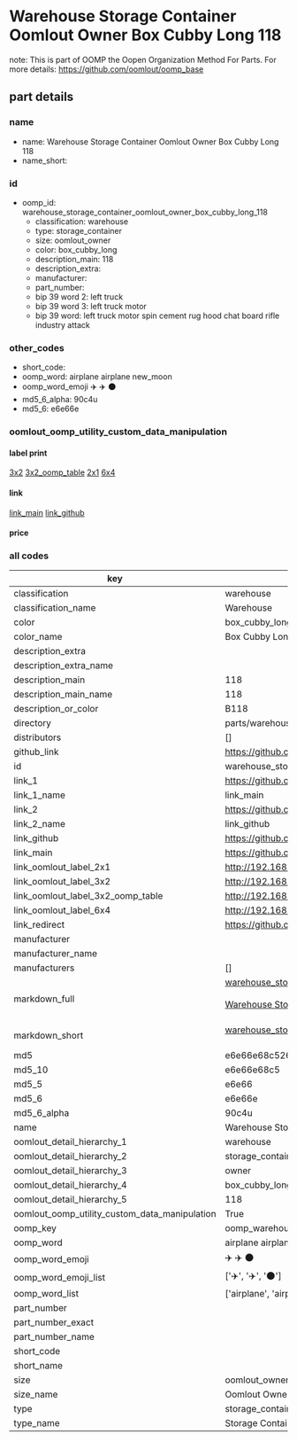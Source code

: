 # Warehouse Storage Container Oomlout Owner Box Cubby Long 118  

note: This is part of OOMP the Oopen Organization Method For Parts. For more details: https://github.com/oomlout/oomp_base

##  part details
  







### name
* name: Warehouse Storage Container Oomlout Owner Box Cubby Long 118
* name_short: 
### id
* oomp_id: warehouse_storage_container_oomlout_owner_box_cubby_long_118
  * classification: warehouse
  * type: storage_container
  * size: oomlout_owner
  * color: box_cubby_long
  * description_main: 118
  * description_extra: 
  * manufacturer: 
  * part_number: 
  * bip 39 word 2: left truck
  * bip 39 word 3: left truck motor
  * bip 39 word: left truck motor spin cement rug hood chat board rifle industry attack

### other_codes
* short_code: 
* oomp_word: airplane airplane new_moon
* oomp_word_emoji :airplane: :airplane: :new_moon:
* md5_6_alpha: 90c4u
* md5_6: e6e66e






### oomlout_oomp_utility_custom_data_manipulation
#### label print
[3x2](http://192.168.1.245:1112/?label=oomp%2090c4u)
[3x2_oomp_table](http://192.168.1.108:1112/?label=oomp%2090c4u)
[2x1](http://192.168.1.242:1112/?label=oomp%2090c4u)
[6x4](http://192.168.1.55:1112/?label=oomp%2090c4u)    

#### link

[link_main](https://github.com/oomlout/oomlout_oomp_version_1_messy/tree/main/parts/warehouse_storage_container_oomlout_owner_box_cubby_long_118) [link_github](https://github.com/oomlout/oomlout_oomp_version_1_messy/tree/main/parts/warehouse_storage_container_oomlout_owner_box_cubby_long_118)                             

#### price







### all codes 
| key | value |  
| --- | --- |  
| classification | warehouse |  
| classification_name | Warehouse |  
| color | box_cubby_long |  
| color_name | Box Cubby Long |  
| description_extra |  |  
| description_extra_name |  |  
| description_main | 118 |  
| description_main_name | 118 |  
| description_or_color | B118 |  
| directory | parts/warehouse_storage_container_oomlout_owner_box_cubby_long_118 |  
| distributors | [] |  
| github_link | https://github.com/oomlout/oomlout_oomp_part_src/tree/main/parts/warehouse_storage_container_oomlout_owner_box_cubby_long_118 |  
| id | warehouse_storage_container_oomlout_owner_box_cubby_long_118 |  
| link_1 | https://github.com/oomlout/oomlout_oomp_version_1_messy/tree/main/parts/warehouse_storage_container_oomlout_owner_box_cubby_long_118 |  
| link_1_name | link_main |  
| link_2 | https://github.com/oomlout/oomlout_oomp_version_1_messy/tree/main/parts/warehouse_storage_container_oomlout_owner_box_cubby_long_118 |  
| link_2_name | link_github |  
| link_github | https://github.com/oomlout/oomlout_oomp_version_1_messy/tree/main/parts/warehouse_storage_container_oomlout_owner_box_cubby_long_118 |  
| link_main | https://github.com/oomlout/oomlout_oomp_version_1_messy/tree/main/parts/warehouse_storage_container_oomlout_owner_box_cubby_long_118 |  
| link_oomlout_label_2x1 | http://192.168.1.242:1112/?label=oomp%2090c4u |  
| link_oomlout_label_3x2 | http://192.168.1.245:1112/?label=oomp%2090c4u |  
| link_oomlout_label_3x2_oomp_table | http://192.168.1.108:1112/?label=oomp%2090c4u |  
| link_oomlout_label_6x4 | http://192.168.1.55:1112/?label=oomp%2090c4u |  
| link_redirect | https://github.com/oomlout/oomlout_oomp_version_1_messy/tree/main/parts/warehouse_storage_container_oomlout_owner_box_cubby_long_118 |  
| manufacturer |  |  
| manufacturer_name |  |  
| manufacturers | [] |  
| markdown_full | [warehouse_storage_container_oomlout_owner_box_cubby_long_118](none)<br>[](none)<br>[Warehouse Storage Container Oomlout Owner Box Cubby Long 118](none)<br><br> |  
| markdown_short | [warehouse_storage_container_oomlout_owner_box_cubby_long_118](none)<br><br> |  
| md5 | e6e66e68c526cdaaf4129d1f20fa4bf9 |  
| md5_10 | e6e66e68c5 |  
| md5_5 | e6e66 |  
| md5_6 | e6e66e |  
| md5_6_alpha | 90c4u |  
| name | Warehouse Storage Container Oomlout Owner Box Cubby Long 118 |  
| oomlout_detail_hierarchy_1 | warehouse |  
| oomlout_detail_hierarchy_2 | storage_container |  
| oomlout_detail_hierarchy_3 | owner |  
| oomlout_detail_hierarchy_4 | box_cubby_long |  
| oomlout_detail_hierarchy_5 | 118 |  
| oomlout_oomp_utility_custom_data_manipulation | True |  
| oomp_key | oomp_warehouse_storage_container_oomlout_owner_box_cubby_long_118 |  
| oomp_word | airplane airplane new_moon |  
| oomp_word_emoji | :airplane: :airplane: :new_moon: |  
| oomp_word_emoji_list | [':airplane:', ':airplane:', ':new_moon:'] |  
| oomp_word_list | ['airplane', 'airplane', 'new_moon'] |  
| part_number |  |  
| part_number_exact |  |  
| part_number_name |  |  
| short_code |  |  
| short_name |  |  
| size | oomlout_owner |  
| size_name | Oomlout Owner |  
| type | storage_container |  
| type_name | Storage Container |  
